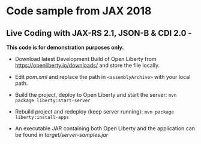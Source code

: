 
# Code sample from JAX 2018
## Live Coding with JAX-RS 2.1, JSON-B & CDI 2.0 -

**This code is for demonstration purposes only.**

* Download latest Development Build of Open Liberty from https://openliberty.io/downloads/ and store the file locally.
* Edit *pom.xml* and replace the path in `<assemblyArchive>` with your local path.

* Build the project, deploy to Open Liberty and start the server: `mvn package liberty:start-server`

* Rebuild project and redeploy (keep server running): `mvn package liberty:install-apps`

* An executable JAR containing both Open Liberty and the application can be found in *target/server-samples.jar*

